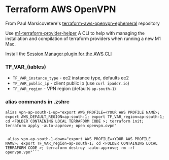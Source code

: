 # Terraform AWS OpenVPN
From Paul Marsicovetere's [terraform-aws-openvpn-ephemeral](https://github.com/paulmarsicloud/terraform-aws-openvpn-ephemeral) repository 

Use [m1-terraform-provider-helper](https://github.com/kreuzwerker/m1-terraform-provider-helper)
A CLI to help with managing the installation and compilation of terraform providers when running a new M1 Mac.

Install the [Session Manager plugin for the AWS CLI](https://docs.aws.amazon.com/systems-manager/latest/userguide/session-manager-working-with-install-plugin.html)


### TF_VAR_(iables)

 * `TF_VAR_instance_type` - ec2 instance type, defaults ec2
 * `TF_VAR_public_ip` - client public ip (use `curl ipaddr.io`)
 * `TF_VAR_region` - VPN region (defaults `ap-south-1`)

### alias commands in .zshrc
```
alias vpn-ap-south-1-up="export AWS_PROFILE=<YOUR AWS PROFILE NAME>; export AWS_DEFAULT_REGION=ap-south-1; export TF_VAR_region=ap-south-1; cd <FOLDER CONTAINING LOCAL TERRAFORM CODE >; terraform init; terraform apply -auto-approve; open openvpn.ovpn"


 alias vpn-ap-south-1-down="export AWS_PROFILE=<YOUR AWS PROFILE NAME>; export TF_VAR_region=ap-south-1; cd <FOLDER CONTAINING LOCAL TERRAFORM CODE >; terraform destroy -auto-approve; rm -rf openvpn.vpn"```

